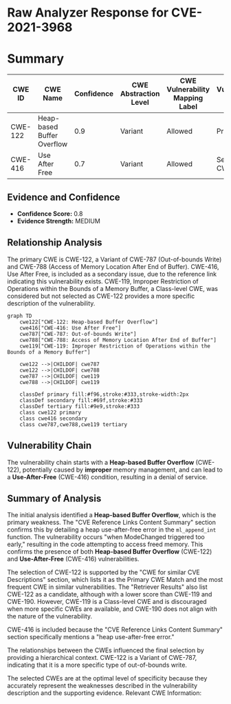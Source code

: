 # Raw Analyzer Response for CVE-2021-3968

# Summary
| CWE ID | CWE Name | Confidence | CWE Abstraction Level | CWE Vulnerability Mapping Label | CWE-Vulnerability Mapping Notes |
|---|---|---|---|---|---|
| CWE-122 | Heap-based Buffer Overflow | 0.9 | Variant | Allowed | Primary CWE |
| CWE-416 | Use After Free | 0.7 | Variant | Allowed | Secondary CWE |

## Evidence and Confidence

*   **Confidence Score:** 0.8
*   **Evidence Strength:** MEDIUM

## Relationship Analysis
The primary CWE is CWE-122, a Variant of CWE-787 (Out-of-bounds Write) and CWE-788 (Access of Memory Location After End of Buffer). CWE-416, Use After Free, is included as a secondary issue, due to the reference link indicating this vulnerability exists. CWE-119, Improper Restriction of Operations within the Bounds of a Memory Buffer, a Class-level CWE, was considered but not selected as CWE-122 provides a more specific description of the vulnerability.

```mermaid
graph TD
    cwe122["CWE-122: Heap-based Buffer Overflow"]
    cwe416["CWE-416: Use After Free"]
    cwe787["CWE-787: Out-of-bounds Write"]
    cwe788["CWE-788: Access of Memory Location After End of Buffer"]
    cwe119["CWE-119: Improper Restriction of Operations within the Bounds of a Memory Buffer"]
    
    cwe122 -->|CHILDOF| cwe787
    cwe122 -->|CHILDOF| cwe788
    cwe787 -->|CHILDOF| cwe119
    cwe788 -->|CHILDOF| cwe119

    classDef primary fill:#f96,stroke:#333,stroke-width:2px
    classDef secondary fill:#69f,stroke:#333
    classDef tertiary fill:#9e9,stroke:#333
    class cwe122 primary
    class cwe416 secondary
    class cwe787,cwe788,cwe119 tertiary
```

## Vulnerability Chain
The vulnerability chain starts with a **Heap-based Buffer Overflow** (CWE-122), potentially caused by **improper** memory management, and can lead to a **Use-After-Free** (CWE-416) condition, resulting in a denial of service.

## Summary of Analysis
The initial analysis identified a **Heap-based Buffer Overflow**, which is the primary weakness. The "CVE Reference Links Content Summary" section confirms this by detailing a heap use-after-free error in the `ml_append_int` function. The vulnerability occurs "when ModeChanged triggered too early," resulting in the code attempting to access freed memory. This confirms the presence of both **Heap-based Buffer Overflow** (CWE-122) and **Use-After-Free** (CWE-416) vulnerabilities.

The selection of CWE-122 is supported by the "CWE for similar CVE Descriptions" section, which lists it as the Primary CWE Match and the most frequent CWE in similar vulnerabilities. The "Retriever Results" also list CWE-122 as a candidate, although with a lower score than CWE-119 and CWE-190. However, CWE-119 is a Class-level CWE and is discouraged when more specific CWEs are available, and CWE-190 does not align with the nature of the vulnerability.

CWE-416 is included because the "CVE Reference Links Content Summary" section specifically mentions a "heap use-after-free error."

The relationships between the CWEs influenced the final selection by providing a hierarchical context. CWE-122 is a Variant of CWE-787, indicating that it is a more specific type of out-of-bounds write.

The selected CWEs are at the optimal level of specificity because they accurately represent the weaknesses described in the vulnerability description and the supporting evidence.
Relevant CWE Information: